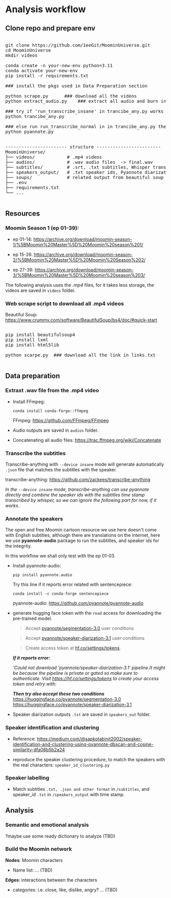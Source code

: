 # Analysis workflow

## Clone repo and prepare env

<pre lang="md"> 
git clone https://github.com/1eeGit/MoominUniverse.git
cd MoominUniverse
mkdir videos  

conda create -n your-new-env python=3.11
conda activate your-new-env
pip install -r requirements.txt

### install the pkgs used in Data Preparation section

python scrape.py      ### download all the videos
python extract_audio.py    ### extract all audio and burn into one final.wav file

### try if 'run_transcribe_insane' in trancibe_any.py works first
python trancibe_any.py    

### else run run_transcribe_normal in in trancibe_any.py then next line
python pyannote.py        


----------------------- structure ------------------------
MoominUniverse/
├── videos/            # .mp4 videos
├── audios/            # .wav audio files  -> final.wav
├── subtitles/         # .srt, .txt subtitles, Whisper transcription output
├── speakers_output/   # .txt speaker ids, Pyannote diarization output
├── soups/             # related output from beautiful soup
├── .env      
├── requirements.txt     
└── ...

</pre>

## Resources

### Moomin Season 1 (ep 01-39):

- ep 01-14: https://archive.org/download/moomin-season-1/%5BMoomin%20Master%5D%20Moomin%20season%201/

- ep 15-26: https://archive.org/download/moomin-season-2/%5BMoomin%20Master%5D%20Moomin%20Season%202/

- ep 27-39: https://archive.org/download/moomin-season-3/%5BMoomin%20Master%5D%20Moomin%20season%203/

The following analysis uses the *.mp4* files, for it takes less storage, the videos are saved in `videos` folder.

### Web scrape script to download all .mp4 videos

Beautiful Soup: https://www.crummy.com/software/BeautifulSoup/bs4/doc/#quick-start

<pre lang="md"> 
pip install beautifulsoup4
pip install lxml
pip install html5lib

python scarpe.py  ### download all the link in links.txt

</pre>




##  Data preparation


### Extraxt .wav file from the .mp4 video

- Install FFmpeg: 

    `conda install conda-forge::ffmpeg`

    FFmpeg: https://github.com/FFmpeg/FFmpeg

- Audio outputs are saved in `audios` folder.

- Concatenating all audio files: https://trac.ffmpeg.org/wiki/Concatenate

### Transcribe the subtitles

Transcribe-anything with `--device insane` mode will generate automatically `.json` file that matches the subtitles with the speaker.

transcribe-anything: https://github.com/zackees/transcribe-anything

*In the `--device insane` mode, transcribe-anything can use pyannote directly and combine the speaker ids with the subtitles time stamp transcribed by whisper, so we can ignore the following part for now, if it works.* 

### Annotate the speakers

The open and free Moomin cartoon resource we use here doesn't come with English subtitles, although there are translations on the internet, here we use **pyannote-audio** package to run the subtitles, and speaker ids for the integrity.

In this workflow we shall only test with the ep 01-03.

- Install pyannote-audio:

    `pip install pyannote.audio`

    Try this line if it reports error related with sentencepiece:

    `conda install -c conda-forge sentencepiece`

    pyannote-audio: https://github.com/pyannote/pyannote-audio

- generate hugging face token with the `read` access for downloading the pre-trained model.
    
    > Accept [pyannote/segmentation-3.0](https://hf.co/pyannote/segmentation-3.0) user conditions

    > Accept [pyannote/speaker-diarization-3.1](https://hf.co/pyannote/speaker-diarization-3.1) user conditions

    > Create access token at [hf.co/settings/tokens](https://huggingface.co/settings/tokens).

    ***If it reports error:*** 

    *'Could not download 'pyannote/speaker-diarization-3.1' pipeline.It might be because the pipeline is private or gated so make sure to authenticate. Visit https://hf.co/settings/tokens to create your access token and retry with:*

    ***Then try also accept these two conditions***
    https://huggingface.co/pyannote/segmentation-3.0
    https://huggingface.co/pyannote/speaker-diarization-3.1

- Speaker diarization outputs `.txt` are saved in `speakers_out` folder.

### 

### Speaker identification and clustering 
- Reference: https://medium.com/@sapkotabinit2002/speaker-identification-and-clustering-using-pyannote-dbscan-and-cosine-similarity-dfa08b5b2a24

- reproduce the speaker clustering procedure, to match the speakers with the real characters: `speaker_id_clustering.py`

### Speaker labelling 

- Match subtitles `.txt, .json and other format` in `/subtitles`, and speaker_id `.txt` in `/speakers_output`
with time stamp.

## Analysis 

### Semantic and emotional analysis

?maybe use some ready dictionary to analyze (TBD)

### Build the Moomin network

**Nodes**: Moomin characters
- Name list: ... (TBD)

**Edges**: interactions between the characters 
- categories: i.e. close, like, dislike, angry? ... (TBD)
